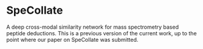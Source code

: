 # SpeCollate
A deep cross-modal similarity network for mass spectrometry based peptide deductions.
This is a previous version of the current work, up to the point where our paper on SpeCollate was submitted.

